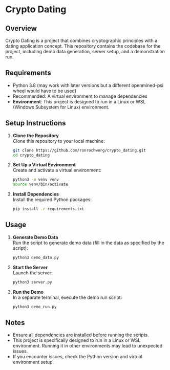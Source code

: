 ﻿# Crypto Dating
## Overview

Crypto Dating is a project that combines cryptographic principles with a dating application concept. This repository contains the codebase for the project, including demo data generation, server setup, and a demonstration run.

## Requirements

- Python 3.8 (may work with later versions but a different openmined-psi wheel would have to be used)
- Recommended: A virtual environment to manage dependencies
- **Environment**: This project is designed to run in a Linux or WSL (Windows Subsystem for Linux) environment.

## Setup Instructions

1. **Clone the Repository**  
    Clone this repository to your local machine:
    ```bash
    git clone https://github.com/ronrochwerg/crypto_dating.git
    cd crypto_dating
    ```

2. **Set Up a Virtual Environment**  
    Create and activate a virtual environment:
    ```bash
    python3 -m venv venv
    source venv/bin/activate 
    ```

3. **Install Dependencies**  
    Install the required Python packages:
    ```bash
    pip install -r requirements.txt
    ```

## Usage

1. **Generate Demo Data**  
    Run the script to generate demo data (fill in the data as specified by the script):
    ```bash
    python3 demo_data.py
    ```

2. **Start the Server**  
    Launch the server:
    ```bash
    python3 server.py
    ```

3. **Run the Demo**  
    In a separate terminal, execute the demo run script:
    ```bash
    python3 demo_run.py
    ```

## Notes

- Ensure all dependencies are installed before running the scripts.
- This project is specifically designed to run in a Linux or WSL environment. Running it in other environments may lead to unexpected issues.
- If you encounter issues, check the Python version and virtual environment setup.
